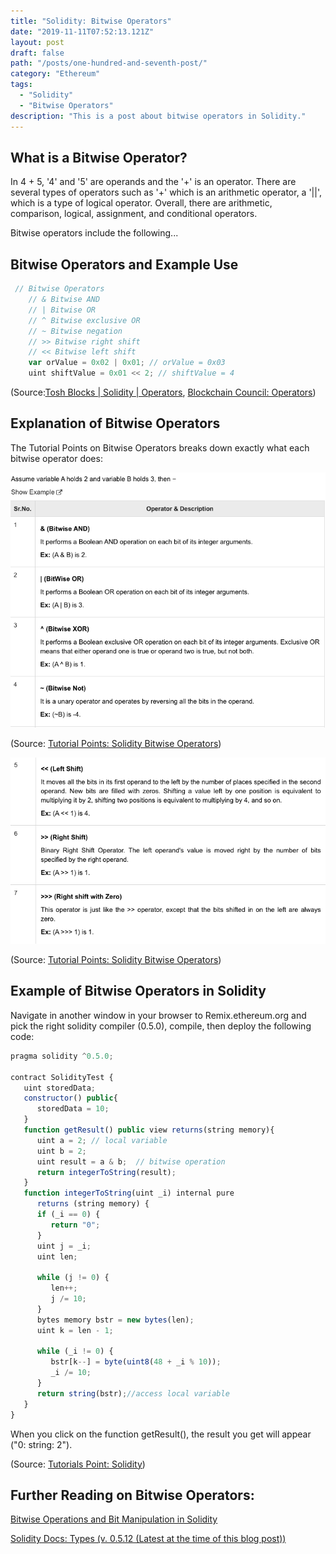 ```yaml
---
title: "Solidity: Bitwise Operators"
date: "2019-11-11T07:52:13.121Z"
layout: post
draft: false
path: "/posts/one-hundred-and-seventh-post/"
category: "Ethereum"
tags:
  - "Solidity"
  - "Bitwise Operators"
description: "This is a post about bitwise operators in Solidity."
---
```


## What is a Bitwise Operator? 
In 4 + 5, '4' and '5' are operands and the '+' is an operator. There are several types of operators such as '+' which is an arithmetic operator, a '||', which is a type of logical operator. Overall, there are arithmetic, comparison, logical, assignment, and conditional operators. 

Bitwise operators include the following...

## Bitwise Operators and Example Use
```js
 // Bitwise Operators
    // & Bitwise AND 
    // | Bitwise OR 
    // ^ Bitwise exclusive OR 
    // ~ Bitwise negation
    // >> Bitwise right shift
    // << Bitwise left shift
    var orValue = 0x02 | 0x01; // orValue = 0x03
    uint shiftValue = 0x01 << 2; // shiftValue = 4
```
(Source:<a href="https://www.toshblocks.com/solidity/operators-arithmetic-logical-bitwise/">Tosh Blocks | Solidity | Operators</a>, <a href="https://www.blockchain-council.org/solidity/operators-arithmetic-logical-bitwise/"> Blockchain Council: Operators</a>) 

## Explanation of Bitwise Operators

The Tutorial Points on Bitwise Operators breaks down exactly what each bitwise operator does: 

![bitwise(1)](./bitwise(1).png)

(Source: <a href="https://www.tutorialspoint.com/solidity/solidity_operators.htm">Tutorial Points: Solidity Bitwise Operators</a>)

![bitwise(2)](./bitwise(2).png)

(Source: <a href="https://www.tutorialspoint.com/solidity/solidity_operators.htm">Tutorial Points: Solidity Bitwise Operators</a>)


## Example of Bitwise Operators in Solidity

Navigate in another window in your browser to Remix.ethereum.org and pick the right solidity compiler (0.5.0), compile, then deploy the following code: 

```javascript
pragma solidity ^0.5.0;

contract SolidityTest {
   uint storedData; 
   constructor() public{
      storedData = 10;   
   }
   function getResult() public view returns(string memory){
      uint a = 2; // local variable
      uint b = 2;
      uint result = a & b;  // bitwise operation
      return integerToString(result); 
   }
   function integerToString(uint _i) internal pure 
      returns (string memory) {
      if (_i == 0) {
         return "0";
      }
      uint j = _i;
      uint len;
      
      while (j != 0) {
         len++;
         j /= 10;
      }
      bytes memory bstr = new bytes(len);
      uint k = len - 1;
      
      while (_i != 0) {
         bstr[k--] = byte(uint8(48 + _i % 10));
         _i /= 10;
      }
      return string(bstr);//access local variable
   }
}
```
When you click on the function getResult(), the result you get will appear ("0: string: 2").

(Source: <a href="https://www.tutorialspoint.com/solidity/solidity_bitwise_operators.htm">Tutorials Point: Solidity</a>)

## Further Reading on Bitwise Operators: 

<a href="https://medium.com/@imolfar/bitwise-operations-and-bit-manipulation-in-solidity-ethereum-1751f3d2e216">Bitwise Operations and Bit Manipulation in Solidity</a><br/>

<a href="https://solidity.readthedocs.io/en/v0.5.12/types.html">Solidity Docs: Types (v. 0.5.12 (Latest at the time of this blog post))</a>